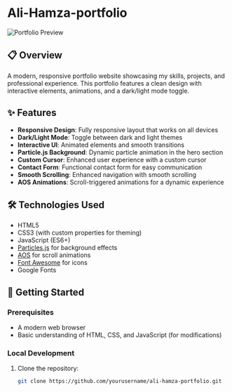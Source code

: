 # Ali-Hamza-portfolio

![Portfolio Preview](preview.png)

## 📋 Overview

A modern, responsive portfolio website showcasing my skills, projects, and professional experience. This portfolio features a clean design with interactive elements, animations, and a dark/light mode toggle.

## ✨ Features

- **Responsive Design**: Fully responsive layout that works on all devices
- **Dark/Light Mode**: Toggle between dark and light themes
- **Interactive UI**: Animated elements and smooth transitions
- **Particle.js Background**: Dynamic particle animation in the hero section
- **Custom Cursor**: Enhanced user experience with a custom cursor
- **Contact Form**: Functional contact form for easy communication
- **Smooth Scrolling**: Enhanced navigation with smooth scrolling
- **AOS Animations**: Scroll-triggered animations for a dynamic experience

## 🛠️ Technologies Used

- HTML5
- CSS3 (with custom properties for theming)
- JavaScript (ES6+)
- [Particles.js](https://vincentgarreau.com/particles.js/) for background effects
- [AOS](https://michalsnik.github.io/aos/) for scroll animations
- [Font Awesome](https://fontawesome.com/) for icons
- Google Fonts

## 🚀 Getting Started

### Prerequisites

- A modern web browser
- Basic understanding of HTML, CSS, and JavaScript (for modifications)

### Local Development

1. Clone the repository:
   ```bash
   git clone https://github.com/yourusername/ali-hamza-portfolio.git
